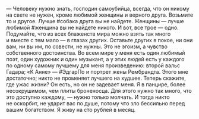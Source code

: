 — Человеку нужно знать, господин самоубийца, всегда, что он никому на свете не нужен, кроме любимой женщины и верного друга. Возьмите то и другое. Лучше #собака друга вы не найдете. Женщины — лучше любимой #женщина вы не найдете никого. И вот, все трое — одно. Подумайте, что из всех блаженств мира можно взять так много и вместе с тем мало — в глазах других. Оставьте других в покое, ни они вам, ни вы им, по совести, не нужны. Это не эгоизм, а чувство собственного достоинства. Во всем мире у меня есть один любимый поэт, один художник и один музыкант, а у этих людей есть у каждого по одному самому лучшему для меня произведению: второй вальс Гадара; «К Анне» — #ЭдгарПо и портрет жены Рембрандта. Этого мне достаточно; никто не променяет лучшего на худшее. Теперь скажите, где ужас жизни? Он есть, но он не задевает меня. Я в панцире, более несокрушимом, чем плиты броненосца. Для этого нужно так много, что это доступно каждому, — нужно только молчать. И тогда никто не оскорбит, не ударит вас по душе, потому что зло бессильно перед вашим богатством. Я живу на сто рублей в месяц.